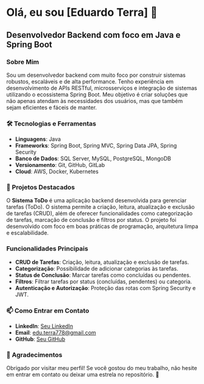 # Olá, eu sou [Eduardo Terra] 👋

## Desenvolvedor Backend com foco em Java e Spring Boot

### Sobre Mim
Sou um desenvolvedor backend com muito foco por construir sistemas robustos, escaláveis e de alta performance. 
Tenho experiência em desenvolvimento de APIs RESTful, microsserviços e integração de sistemas utilizando o ecossistema Spring Boot. 
Meu objetivo é criar soluções que não apenas atendam às necessidades dos usuários, mas que também sejam eficientes e fáceis de manter.

### 🛠️ Tecnologias e Ferramentas

- **Linguagens**: Java 
- **Frameworks**: Spring Boot, Spring MVC, Spring Data JPA, Spring Security
- **Banco de Dados**: SQL Server, MySQL, PostgreSQL, MongoDB
- **Versionamento**: Git, GitHub, GitLab
- **Cloud**: AWS, Docker, Kubernetes

### 🚀 Projetos Destacados

O **Sistema ToDo** é uma aplicação backend desenvolvida para gerenciar tarefas (ToDo). O sistema permite a criação, leitura, atualização e exclusão de tarefas (CRUD), além de oferecer funcionalidades como categorização de tarefas, 
marcação de conclusão e filtros por status. O projeto foi desenvolvido com foco em boas práticas de programação, arquitetura limpa e escalabilidade.

### Funcionalidades Principais
- **CRUD de Tarefas**: Criação, leitura, atualização e exclusão de tarefas.
- **Categorização**: Possibilidade de adicionar categorias às tarefas.
- **Status de Conclusão**: Marcar tarefas como concluídas ou pendentes.
- **Filtros**: Filtrar tarefas por status (concluídas, pendentes) ou categoria.
- **Autenticação e Autorização**: Proteção das rotas com Spring Security e JWT.


### 📫 Como Entrar em Contato

- **LinkedIn**: [Seu LinkedIn](www.linkedin.com/in/eduardo-terra-0b34b2123)
- **Email**: edu.terra778@gmail.com
- **GitHub**: [Seu GitHub](https://github.com/insomanic778)

### 🌟 Agradecimentos

Obrigado por visitar meu perfil! Se você gostou do meu trabalho, não hesite em entrar em contato ou deixar uma estrela no repositório. 🚀
